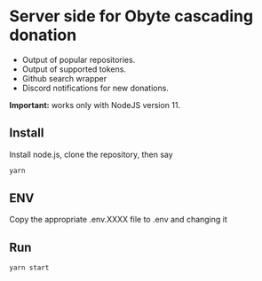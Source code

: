 # Server side for Obyte cascading donation
- Output of popular repositories.
- Output of supported tokens.
- Github search wrapper
- Discord notifications for new donations.

**Important:** works only with NodeJS version 11.

## Install

Install node.js, clone the repository, then say

```sh
yarn
```

## ENV

Copy the appropriate .env.XXXX file to .env and changing it

## Run

```sh
yarn start
```